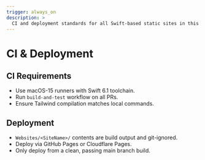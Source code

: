 ```yaml
---
trigger: always_on
description: >
  CI and deployment standards for all Swift-based static sites in this repository.
---
```


# CI & Deployment

## CI Requirements
- Use macOS-15 runners with Swift 6.1 toolchain.
- Run `build-and-test` workflow on all PRs.
- Ensure Tailwind compilation matches local commands.

## Deployment
- `Websites/<SiteName>/` contents are build output and git-ignored.
- Deploy via GitHub Pages or Cloudflare Pages.
- Only deploy from a clean, passing main branch build.
